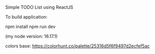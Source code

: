 Simple TODO List using ReactJS 

To build application:

npm install
npm run dev

(my node version: 16.17.1)

colors base:
https://colorhunt.co/palette/25316d5f6f9497d2ecfef5ac

